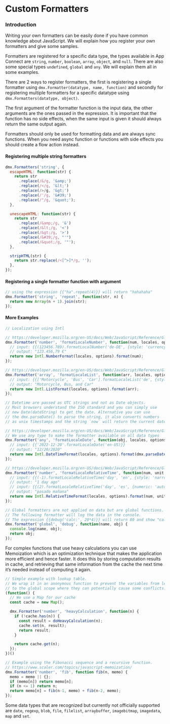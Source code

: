 # Custom Formatters

### Introduction

Writing your own formatters can be easily done if you have common knowledge about JavaScript. We will explain how you register your own formatters and give some samples.

Formatters are registered for a specific data type, the types available in App Connect are `string`, `number`, `boolean`, `array`, `object`, and `null`. There are also some special types `undefined`, `global` and `any`. We will explain them all in some examples.

There are 2 ways to register formatters, the first is registering a single formatter using `dmx.Formatter(datatype, name, function)` and secondly for registering multiple formatters for a specific datatype using `dmx.Formatters(datatype, object)`.

The first argument of the formatter function is the input data, the other arguments are the ones passed in the expression. It is important that the function has no side effects, when the same input is given it should always return the same output again.

Formatters should only be used for formatting data and are always sync functions. When you need async function or functions with side effects you should create a flow action instead.

#### Registering multiple string formatters

```javascript
dmx.Formatters('string', {
  escapeHTML: function(str) {
    return str
      .replace(/&/g, '&amp;')
      .replace(/</g, '&lt;')
      .replace(/>/g, '&gt;')
      .replace(/'/g, '&#39;')
      .replace(/"/g, '&quot;');
  },

  unescapeHTML: function(str) {
    return str
      .replace(/&amp;/g, '&')
      .replace(/&lt;/g, '<')
      .replace(/&gt;/g, '>')
      .replace(/&#39;/g, "'")
      .replace(/&quot;/g, '"');
  },

  stripHTML(str) {
    return str.replace(/<[^>]*/g, '');
  },
});

```

#### Registering a single formatter function with argument

```javascript
// using the expression {{"ha".repeat(4)}} will return "hahahaha"
dmx.Formatter('string', 'repeat', function(str, n) {
  return new Array(n + 1).join(str);
});
```

#### More Examples

```javascript
// Localization using Intl

// https://developer.mozilla.org/en-US/docs/Web/JavaScript/Reference/Global_Objects/Intl/NumberFormat/NumberFormat
dmx.Formatter('number', 'formatLocaleNumber', function(num, locales, options) {
  // input: {{(123456.789).formatLocalNumber('de-DE', {style: 'currency', currency: 'EUR'})}}
  // output: "123.456,79 €"
  return new Intl.NumberFormat(locales, options).format(num);
});

// https://developer.mozilla.org/en-US/docs/Web/JavaScript/Reference/Global_Objects/Intl/ListFormat
dmx.Formatter('array', 'formatLocaleList', function(arr, locales, options) {
  // input: {{['Motorcycle', 'Bus', 'Car'].formatLocaleList('de', {style: 'long', type: 'conjunction'})}}
  // output: "Motorcycle, Bus, and Car"
  return new Intl.ListFormat(locales, options).format(arr);
});

// Datetime are passed as UTC strings and not as Date objects.
// Most browsers understand the ISO standard and you can simply use
// new Date(dateString) to get the date. Alternative you can use
// the dmx.parseDate() to parse the string, it also converts numbers
// as unix timestamps and the string `now` will return the current date.

// https://developer.mozilla.org/en-US/docs/Web/JavaScript/Reference/Global_Objects/Intl/DateTimeFormat
// We use any type to make the formatter available on all data types
dmx.Formatter('any', 'formatLocaleDate', function(obj, locales, options) {
  // input: {{'2022-12-20'.formatLocaleDate('en-US)}}
  // output: "12/20/2020"
  return new Intl.DateTimeFormat(locales, options).format(dmx.parseDate(obj));
});

// https://developer.mozilla.org/en-US/docs/Web/JavaScript/Reference/Global_Objects/Intl/RelativeTimeFormat/format
dmx.Formatter('number', 'formatLocaleRelativeTime', function(num, unit, locales, options) {
  // input: {{(-1).formatLocaleRelativeTime('day', 'en', {style: 'narrow'})}}
  // output: "1 day ago"
  // input: {{(2).formatLocaleRelativeTime('day', 'es', {numeric: 'auto'})}}
  // output: "pasado mañana"
  return new Intl.RelativeTimeFormat(locales, options).format(num, unit);
});

// Global formatters are not applied on data but are global functions.
// The following formatter will log the data in the console.
// The expression {{debug('calc:', 20*4)}} will return 80 and show "calc: 80" in the console.
dmx.formatter('global', 'debug', function(name, obj) {
  console.log(name, obj);
  return obj;
});
```

For complex functions that use heavy calculations you can use Memoization which is an optimization technique that makes the application more efficient and hence faster. It does this by storing computation results in cache, and retrieving that same information from the cache the next time it’s needed instead of computing it again.

```javascript
// Simple example with lookup table.
// We wrap it in an anonymous function to prevent the variables from leaking
// to the global scope where they can potentially cause some conflicts.
(function() {
  // We use a Map for our cache
  const cache = new Map();

  dmx.Formatter('number', 'heavyCalculation', function(n) {
    if (!cache.has(n)) {
      const result = doHeavyCalculation(n);
      cache.set(n, result);
      return result;
    }

    return cache.get(n);
  });
})()

// Example using the Fibonacci sequence and a recursive function.
// https://www.scaler.com/topics/javascript-memoization/
dmx.Formatter('number', 'fib', function fib(n, memo) {
  memo = memo || {};
  if (memo[n]) return memo[n];
  if (n <= 1) return n;
  return memo[n] = fib(n-1, memo) + fib(n-2, memo);
});
```

Some data types that are recognized but currently not officially supported are `date`, `regexp`, `blob`, `file`, `filelist`, `arraybuffer`, `imagebitmap`, `imagedata`, `map` and `set`.
